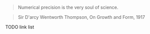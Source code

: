 > Numerical precision is the very soul of science.

> Sir D'arcy Wentworth Thompson,
> On Growth and Form, 1917

TODO link list

